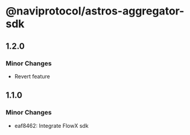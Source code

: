 # @naviprotocol/astros-aggregator-sdk

## 1.2.0

### Minor Changes

- Revert feature

## 1.1.0

### Minor Changes

- eaf8462: Integrate FlowX sdk
